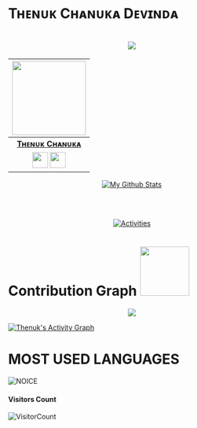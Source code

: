 # Tʜᴇɴᴜᴋ Cʜᴀɴᴜᴋᴀ Dᴇᴠɪɴᴅᴀ



<h1 align="center"><a href="https://github.com/Thenuk-Cha/Thenuk-Cha"><img src="https://readme-typing-svg.herokuapp.com?font=calibri&color=2494F7&size=40&center=true&lines=hello+i'm+thenuk"></a></h1>


| <a href="https://t.me/Devinda_Xz"><img src="https://telegra.ph/file/7fa379d3adfd725b37902.jpg" width="150px" height="150px" /></a> |
|:---------------------------------------------------------------------------------------------------------------------------------------: |
|       **[Tʜᴇɴᴜᴋ Cʜᴀɴᴜᴋᴀ](https://t.me/Devinda_Xz)**                                                                                |
| <a href="https://t.me/Devinda_Xz"><img src="https://cdn4.iconfinder.com/data/icons/logos-and-brands/512/335_Telegram_logo-256.png" width="32px" height="32px"></a>                                                                                                                                                                <a href="https://youtube.com/channel/UCGEeplQYBOpE8SBe-GuMDow"><img src="https://cdn3.iconfinder.com/data/icons/2018-social-media-logotypes/1000/2018_social_media_popular_app_logo_youtube-256.png" width="32px" height="32px"></a>                                  
<!-- Your badges
You can use the website to generate badges: https://shields.io/
-->

<div align="center"><a href="https://github.com/Thenuk-Cha/Thenuk-Cha">
<img src="https://github-readme-stats.vercel.app/api?username=Thenuk-Cha&include_all_commits=true&count_private=true&show_icons=true&line_height=20&title_color=98edc4&icon_color=105bde&text_color=D3D3D3&bg_color=0,000000,040354" alt="My Github Stats"></a>
</div><br/>

<br/><div align="center">
<a href="https://github.com/Thenuk-Cha/Thenuk-Cha"><img src="https://metrics.lecoq.io/Thenuk-Cha?template=classic&repositories.forks=true&languages=1&languages.colors=github&languages.threshold=0%25&config.timezone=Asia%2FSemarang" alt="Activities"></a>
</div>

# Contribution Graph <img src="https://octodex.github.com/images/daftpunktocat-thomas.gif" width=100px>

<p align="center">
  <a href="https://github.com/Thenuk-Cha">
    <img src="https://github-readme-streak-stats.herokuapp.com/?user=Thenuk-Cha#version3"/>
  </a>
</p>
<a href="h

  <a href="https://github.com/Thenuk-Cha"><img alt="Thenuk's Activity Graph" src="https://activity-graph.herokuapp.com/graph?username=Thenuk-Cha&bg_color=1F222E&color=F8D866&line=F85D7F&point=FFFFFF&hide_border=true" /></a>


# MOST USED LANGUAGES
![NOICE](https://github-readme-stats.vercel.app/api/top-langs/?username=Damantha126&theme=dark&show_icons=true)


#### **Visitors Count**  
![VisitorCount](https://profile-counter.glitch.me/{Thenuk-Cha}/count.svg)





